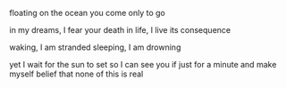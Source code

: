floating on the ocean
you come
only to go

in my dreams, I fear your death
in life, I live its consequence

waking, I am stranded
sleeping, I am drowning

yet I wait
for the sun to set
so I can see you
if just for a minute
and make myself belief
that none of this is real